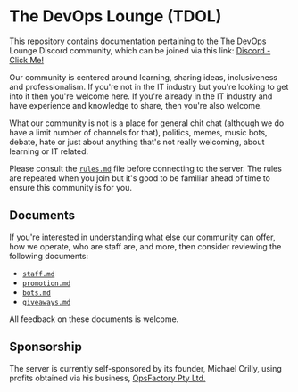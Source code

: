 # The DevOps Lounge (TDOL)

This repository contains documentation pertaining to the The DevOps Lounge Discord community, which can be joined via this link: [Discord - Click Me!](https://discord.gg/MTzBvSS)

Our community is centered around learning, sharing ideas, inclusiveness and professionalism. If you're not in the IT industry but you're looking to get into it then you're welcome here. If you're already in the IT industry and have experience and knowledge to share, then you're also welcome.

What our community is not is a place for general chit chat (although we do have a limit number of channels for that), politics, memes, music bots, debate, hate or just about anything that's not really welcoming, about learning or IT related.

Please consult the [`rules.md`](/rules.md) file before connecting to the server. The rules are repeated when you join but it's good to be familiar ahead of time to ensure this community is for you.

## Documents

If you're interested in understanding what else our community can offer, how we operate, who are staff are, and more, then consider reviewing the following documents:

- [`staff.md`](/staff.md)
- [`promotion.md`](/promotion.md)
- [`bots.md`](/bots.md)
- [`giveaways.md`](/giveaways.md)

All feedback on these documents is welcome.

## Sponsorship

The server is currently self-sponsored by its founder, Michael Crilly, using profits obtained via his business, [OpsFactory Pty Ltd.](https://www.opsfactory.com.au/)
